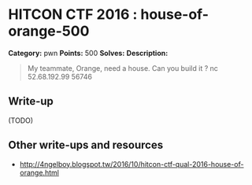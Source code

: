# HITCON CTF 2016 : house-of-orange-500

**Category:** pwn
**Points:** 500
**Solves:**
**Description:**

> My teammate, Orange, need a house. Can you build it ?  nc 52.68.192.99 56746


## Write-up

(TODO)

## Other write-ups and resources

* http://4ngelboy.blogspot.tw/2016/10/hitcon-ctf-qual-2016-house-of-orange.html
